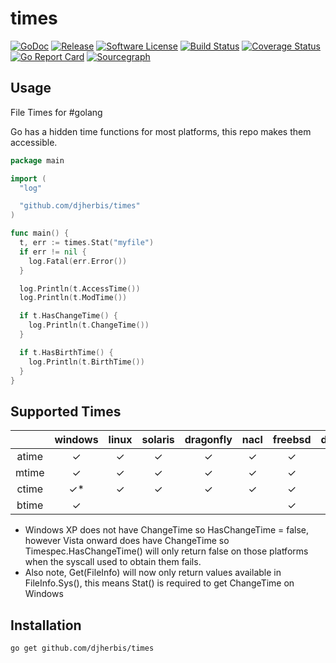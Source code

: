 times 
==========

[![GoDoc](https://godoc.org/github.com/djherbis/times?status.svg)](https://godoc.org/github.com/djherbis/times)
[![Release](https://img.shields.io/github/release/djherbis/times.svg)](https://github.com/djherbis/times/releases/latest)
[![Software License](https://img.shields.io/badge/license-MIT-brightgreen.svg)](LICENSE.txt)
[![Build Status](https://travis-ci.org/djherbis/times.svg?branch=master)](https://travis-ci.org/djherbis/times)
[![Coverage Status](https://coveralls.io/repos/djherbis/times/badge.svg?branch=master)](https://coveralls.io/r/djherbis/times?branch=master)
[![Go Report Card](https://goreportcard.com/badge/github.com/djherbis/times)](https://goreportcard.com/report/github.com/djherbis/times)
[![Sourcegraph](https://sourcegraph.com/github.com/djherbis/times/-/badge.svg)](https://sourcegraph.com/github.com/djherbis/times?badge)

Usage
------------
File Times for #golang

Go has a hidden time functions for most platforms, this repo makes them accessible.

```go
package main

import (
  "log"

  "github.com/djherbis/times"
)

func main() {
  t, err := times.Stat("myfile")
  if err != nil {
    log.Fatal(err.Error())
  }

  log.Println(t.AccessTime())
  log.Println(t.ModTime())

  if t.HasChangeTime() {
    log.Println(t.ChangeTime())
  }

  if t.HasBirthTime() {
    log.Println(t.BirthTime())
  }
}
```

Supported Times
------------
|  | windows | linux | solaris | dragonfly | nacl | freebsd | darwin | netbsd | openbsd | plan9 |
|:-----:|:-------:|:-----:|:-------:|:---------:|:------:|:-------:|:----:|:------:|:-------:|:-----:|
| atime | ✓ | ✓ | ✓ | ✓ | ✓ | ✓ | ✓ | ✓ | ✓ | ✓ |
| mtime | ✓ | ✓ | ✓ | ✓ | ✓ | ✓ | ✓ | ✓ | ✓ | ✓ |
| ctime | ✓* | ✓ | ✓ | ✓ | ✓ | ✓ | ✓ | ✓ | ✓ |  |
| btime | ✓ |  |  |  |  | ✓ |  ✓| ✓ |  

* Windows XP does not have ChangeTime so HasChangeTime = false, 
however Vista onward does have ChangeTime so Timespec.HasChangeTime() will 
only return false on those platforms when the syscall used to obtain them fails.
* Also note, Get(FileInfo) will now only return values available in FileInfo.Sys(), this means Stat() is required to get ChangeTime on Windows

Installation
------------
```sh
go get github.com/djherbis/times
```

